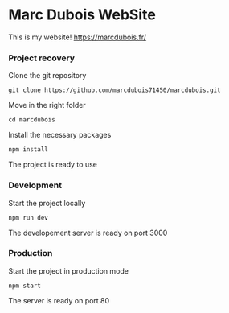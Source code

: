 # Marc Dubois WebSite

This is my website! https://marcdubois.fr/

### Project recovery

Clone the git repository
```
git clone https://github.com/marcdubois71450/marcdubois.git
```
Move in the right folder
```
cd marcdubois
```
Install the necessary packages
```
npm install
```
The project is ready to use


### Development
Start the project locally
```
npm run dev
```
The developement server is ready on port 3000


### Production
Start the project in production mode
```
npm start
```
The server is ready on port 80
